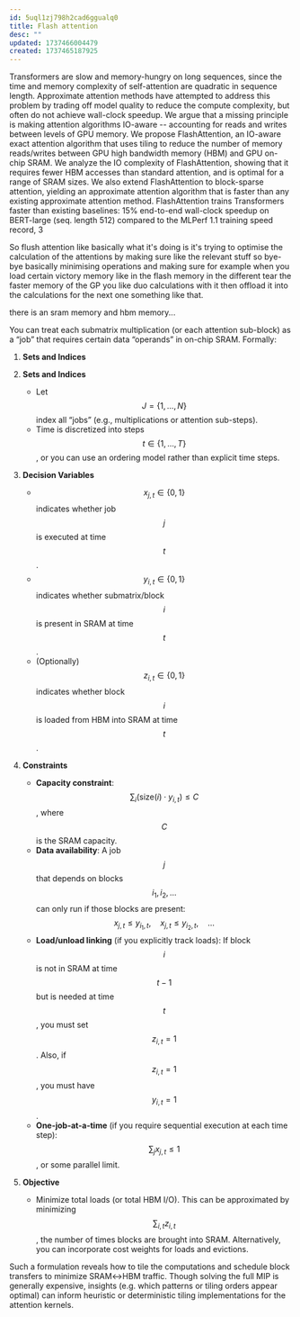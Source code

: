 ```yaml
---
id: 5uql1zj798h2cad6ggualq0
title: Flash attention
desc: ""
updated: 1737466004479
created: 1737465187925
---
```


Transformers are slow and memory-hungry on long sequences, since the time and memory complexity of self-attention are quadratic in sequence length. Approximate attention methods have attempted to address this problem by trading off model quality to reduce the compute complexity, but often do not achieve wall-clock speedup. We argue that a missing principle is making attention algorithms IO-aware -- accounting for reads and writes between levels of GPU memory. We propose FlashAttention, an IO-aware exact attention algorithm that uses tiling to reduce the number of memory reads/writes between GPU high bandwidth memory (HBM) and GPU on-chip SRAM. We analyze the IO complexity of FlashAttention, showing that it requires fewer HBM accesses than standard attention, and is optimal for a range of SRAM sizes. We also extend FlashAttention to block-sparse attention, yielding an approximate attention algorithm that is faster than any existing approximate attention method. FlashAttention trains Transformers faster than existing baselines: 15% end-to-end wall-clock speedup on BERT-large (seq. length 512) compared to the MLPerf 1.1 training speed record, 3

So flush attention like basically what it's doing is it's trying to optimise the calculation of the attentions by making sure like the relevant stuff so bye-bye basically minimising operations and making sure for example when you load certain victory memory like in the flash memory in the different tear the faster memory of the GP you like duo calculations with it then offload it into the calculations for the next one something like that.

there is an sram memory and hbm memory...




You can treat each submatrix multiplication (or each attention sub-block) as a “job” that requires certain data “operands” in on-chip SRAM. Formally:

1. **Sets and Indices**  
1. **Sets and Indices**  
    - Let $$J = \{1, \dots, N\}$$ index all “jobs” (e.g., multiplications or attention sub-steps).  
    - Time is discretized into steps $$t \in \{1, \dots, T\}$$, or you can use an ordering model rather than explicit time steps.

2. **Decision Variables**  
    - $$x_{j,t} \in \{0,1\}$$ indicates whether job $$j$$ is executed at time $$t$$.  
    - $$y_{i,t} \in \{0,1\}$$ indicates whether submatrix/block $$i$$ is present in SRAM at time $$t$$.  
    - (Optionally) $$z_{i,t} \in \{0,1\}$$ indicates whether block $$i$$ is loaded from HBM into SRAM at time $$t$$.

3. **Constraints**  
    - **Capacity constraint**: $$\sum_{i} \bigl(\text{size}(i)\cdot y_{i,t}\bigr) \le C$$, where $$C$$ is the SRAM capacity.  
    - **Data availability**: A job $$j$$ that depends on blocks $$i_1, i_2, \dots$$ can only run if those blocks are present:  
      $$
         x_{j,t} \le y_{i_1,t}, \quad x_{j,t} \le y_{i_2,t}, \quad \dots
      $$
    - **Load/unload linking** (if you explicitly track loads): If block $$i$$ is not in SRAM at time $$t-1$$ but is needed at time $$t$$, you must set $$z_{i,t}=1$$. Also, if $$z_{i,t}=1$$, you must have $$y_{i,t}=1$$.  
    - **One-job-at-a-time** (if you require sequential execution at each time step): $$\sum_{j} x_{j,t} \le 1$$, or some parallel limit.

4. **Objective**  
    - Minimize total loads (or total HBM I/O). This can be approximated by minimizing $$\sum_{i,t} z_{i,t}$$, the number of times blocks are brought into SRAM. Alternatively, you can incorporate cost weights for loads and evictions.

Such a formulation reveals how to tile the computations and schedule block transfers to minimize SRAM↔HBM traffic. Though solving the full MIP is generally expensive, insights (e.g. which patterns or tiling orders appear optimal) can inform heuristic or deterministic tiling implementations for the attention kernels.
